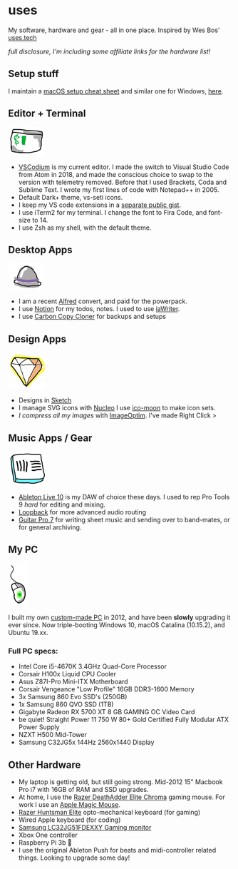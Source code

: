 # uses

My software, hardware and gear - all in one place. Inspired by Wes Bos' [uses.tech](https://uses.tech/)

*full disclosure, I'm including some affiliate links for the hardware list!*

## Setup stuff

I maintain a [macOS setup cheat sheet](https://github.com/miclgael/setup/) and similar one for Windows, [here](https://github.com/miclgael/setup-win/).

## Editor + Terminal

![iTerm2 icon](scribbles/uses-iterm.png)

- [VSCodium](https://vscodium.com/) is my current editor. I made the switch to Visual Studio Code from Atom in 2018, and made the conscious choice to swap to the version with telemetry removed. Before that I used Brackets, Coda and Sublime Text. I wrote my first lines of code with Notepad++ in 2005.
- Default Dark+ theme, vs-seti icons.
- I keep my VS code extensions in a [separate public gist](https://gist.github.com/miclgael/79b65d3420f95a943eb9bf94be1399c5). 
- I use iTerm2 for my terminal. I change the font to Fira Code, and font-size to 14.
- I use Zsh as my shell, with the default theme.

## Desktop Apps

![Alfred App](scribbles/uses-alfred.png)

- I am a recent [Alfred](https://www.alfredapp.com/) convert, and paid for the powerpack.
- I use [Notion](http://notion.so/) for my todos, notes. I used to use [iaWriter](https://ia.net/writer). 
- I use [Carbon Copy Cloner](https://bombich.com/download) for backups and setups

## Design Apps

![Sketch App](scribbles/uses-sketch.png)

- Designs in [Sketch](https://www.sketch.com)
- I manage SVG icons with [Nucleo](https://nucleoapp.com/) I use [ico-moon](https://icomoon.io/app/#/select) to make icon sets.
- *I compress all my images* with [ImageOptim](https://imageoptim.com/mac). I've made Right Click > 

## Music Apps / Gear

![Ableton live icon](scribbles/uses-live10.png) 

- [Ableton Live 10](https://www.ableton.com/) is my DAW of choice these days. I used to rep Pro Tools 9 *hard* for editing and mixing. 
- [Loopback](https://rogueamoeba.com/loopback/) for more advanced audio routing
- [Guitar Pro 7](https://www.guitar-pro.com) for writing sheet music and sending over to band-mates, or for general archiving.

## My PC

![Razor DeathAdder Elite mouse](scribbles/uses-mouse.png)

I built my own [custom-made PC](https://pcpartpicker.com/user/miclgael/saved/bhd8Mp) in 2012, and have been **slowly** upgrading it ever since. Now triple-booting Windows 10, macOS Catalina (10.15.2), and Ubuntu 19.xx.

### Full PC specs:

- Intel Core i5-4670K 3.4GHz Quad-Core Processor
- Corsair H100x Liquid CPU Cooler
- Asus Z87I-Pro Mini-ITX Motherboard 
- Corsair Vengeance "Low Profile" 16GB DDR3-1600 Memory
- 3x Samsung 860 Evo SSD's (250GB)
- 1x Samsung 860 QVO SSD (1TB) 
- Gigabyte Radeon RX 5700 XT 8 GB GAMING OC Video Card
- be quiet! Straight Power 11 750 W 80+ Gold Certified Fully Modular ATX Power Supply
- NZXT H500 Mid-Tower 
- Samsung C32JG5x 144Hz 2560x1440 Display

## Other Hardware

- My laptop is getting old, but still going strong. Mid-2012 15" Macbook Pro i7 with 16GB of RAM and SSD upgrades.
- At home, I use the [Razer DeathAdder Elite Chroma](https://amzn.to/2NdPR24) gaming mouse. For work I use an [Apple Magic Mouse](https://amzn.to/39VlNlJ). 
- [Razer Huntsman Elite](https://amzn.to/2R1AZoJ) opto-mechanical keyboard (for gaming)
- Wired Apple keyboard (for coding)
- [Samsung LC32JG51FDEXXY Gaming monitor](https://amzn.to/37RmWJ3) 
- Xbox One controller
- Raspberry Pi 3b 🍇
- I use the original Ableton Push for beats and midi-controller related things. Looking to upgrade some day!
